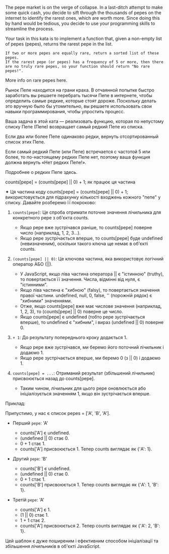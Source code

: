 The pepe market is on the verge of collapse. In a last-ditch attempt to make some quick cash, you decide to sift through the thousands of pepes on the internet to identify the rarest ones, which are worth more. Since doing this by hand would be tedious, you decide to use your programming skills to streamline the process.

Your task in this kata is to implement a function that, given a non-empty list of pepes (pepes), returns the rarest pepe in the list.

    If two or more pepes are equally rare, return a sorted list of these pepes.
    If the rarest pepe (or pepes) has a frequency of 5 or more, then there are no truly rare pepes, so your function should return "No rare pepes!".

More info on rare pepes here.


Рынок Пепе находится на грани краха. В отчаянной попытке быстро заработать вы решаете перебрать тысячи Пепе в интернете, чтобы определить самые редкие, которые стоят дороже. Поскольку делать это вручную было бы утомительно, вы решаете использовать свои навыки программирования, чтобы упростить процесс.

Ваша задача в этой ката — реализовать функцию, которая по непустому списку Пепе (Пепе) возвращает самый редкий Пепе из списка.

Если два или более Пепе одинаково редки, вернуть отсортированный список этих Пепе.

Если самый редкий Пепе (или Пепе) встречается с частотой 5 или более, то по-настоящему редких Пепе нет, поэтому ваша функция должна вернуть «Нет редких Пепе!».

Подробнее о редких Пепе здесь.

counts[pepe] = (counts[pepe] || 0) + 1; як працює ця частина

✦ Ця частина коду counts[pepe] = (counts[pepe] || 0) + 1; використовується для підрахунку кількості входжень кожного "пепе" у списку. Давайте розберемо її покроково:

   1. `counts[pepe]`: Це спроба отримати поточне значення лічильника для конкретного pepe з об'єкта counts.
       * Якщо pepe вже зустрічався раніше, то counts[pepe] поверне число (наприклад, 1, 2, 3...).
       * Якщо pepe зустрічається вперше, то counts[pepe] буде undefined (невизначеним), оскільки такого ключа ще немає в об'єкті counts.

   2. `(counts[pepe] || 0)`: Це ключова частина, яка використовує логічний оператор АБО (||).
       * У JavaScript, якщо ліва частина оператора || є "істинною" (truthy), то повертається її значення. Числа, відмінні від нуля, є "істинними".
       * Якщо ліва частина є "хибною" (falsy), то повертається значення правої частини. undefined, null, 0, false, '' (порожній рядок) є "хибними" значеннями.
       * Отже, якщо counts[pepe] вже має числове значення (наприклад, 1, 2, 3), то (counts[pepe] || 0) поверне це число.
       * Якщо counts[pepe] є undefined (тобто pepe зустрічається вперше), то undefined є "хибним", і вираз (undefined || 0) поверне 0.

   3. `+ 1`: До результату попереднього кроку додається 1.
       * Якщо pepe вже зустрічався, ми беремо його поточний лічильник і додаємо 1.
       * Якщо pepe зустрічається вперше, ми беремо 0 (з || 0) і додаємо 1.

   4. `counts[pepe] = ...`: Отриманий результат (збільшений лічильник) присвоюється назад до counts[pepe].
       * Таким чином, лічильник для цього pepe оновлюється або ініціалізується значенням 1, якщо він зустрічається вперше.

  Приклад:

  Припустимо, у нас є список pepes = ['A', 'B', 'A'].

   * Перший `pepe`: 'A'
       * counts['A'] є undefined.
       * (undefined || 0) стає 0.
       * 0 + 1 стає 1.
       * counts['A'] присвоюється 1. Тепер counts виглядає як {'A': 1}.

   * Другий `pepe`: 'B'
       * counts['B'] є undefined.
       * (undefined || 0) стає 0.
       * 0 + 1 стає 1.
       * counts['B'] присвоюється 1. Тепер counts виглядає як {'A': 1, 'B': 1}.

   * Третій `pepe`: 'A'
       * counts['A'] є 1.
       * (1 || 0) стає 1.
       * 1 + 1 стає 2.
       * counts['A'] присвоюється 2. Тепер counts виглядає як {'A': 2, 'B': 1}.

  Цей шаблон є дуже поширеним і ефективним способом ініціалізації та збільшення лічильників в об'єкті JavaScript.